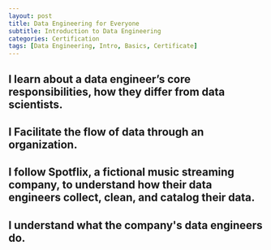 ```yaml
---
layout: post
title: Data Engineering for Everyone
subtitle: Introduction to Data Engineering
categories: Certification
tags: [Data Engineering, Intro, Basics, Certificate]
---
```


## I learn about a data engineer’s core responsibilities, how they differ from data scientists. 
## I Facilitate the flow of data through an organization. 
## I follow Spotflix, a fictional music streaming company, to understand how their data engineers collect, clean, and catalog their data. 
## I understand what the company's data engineers do.




